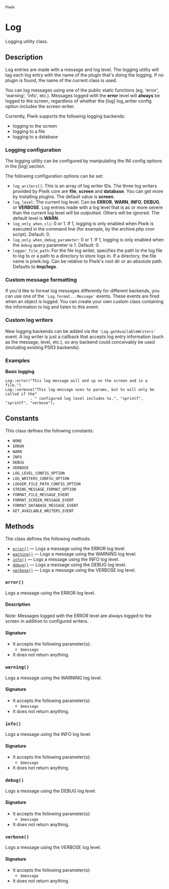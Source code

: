 <small>Piwik</small>

Log
===

Logging utility class.

Description
-----------

Log entries are made with a message and log level. The logging utility will tag each
log entry with the name of the plugin that's doing the logging. If no plugin is found,
the name of the current class is used.

You can log messages using one of the public static functions (eg, 'error', 'warning',
'info', etc.). Messages logged with the **error** level will **always** be logged to
the screen, regardless of whether the [log] log_writer config option includes the
screen writer.

Currently, Piwik supports the following logging backends:
- logging to the screen
- logging to a file
- logging to a database

### Logging configuration

The logging utility can be configured by manipulating the INI config options in the
[log] section.

The following configuration options can be set:

- `log_writers[]`: This is an array of log writer IDs. The three log writers provided
                   by Piwik core are **file**, **screen** and **database**. You can
                   get more by installing plugins. The default value is **screen**.
- `log_level`: The current log level. Can be **ERROR**, **WARN**, **INFO**, **DEBUG**,
               or **VERBOSE**. Log entries made with a log level that is as or more
               severe than the current log level will be outputted. Others will be
               ignored. The default level is **WARN**.
- `log_only_when_cli`: 0 or 1. If 1, logging is only enabled when Piwik is executed
                       in the command line (for example, by the archive.php cron
                       script). Default: 0.
- `log_only_when_debug_parameter`: 0 or 1. If 1, logging is only enabled when the
                                   `debug` query parameter is 1. Default: 0.
- `logger_file_path`: For the file log writer, specifies the path to the log file
                      to log to or a path to a directory to store logs in. If a
                      directory, the file name is piwik.log. Can be relative to
                      Piwik's root dir or an absolute path. Defaults to **tmp/logs**.

### Custom message formatting

If you'd like to format log messages differently for different backends, you can use
one of the `'Log.format...Message'` events. These events are fired when an object is
logged. You can create your own custom class containing the information to log and
listen to this event.

### Custom log writers

New logging backends can be added via the `'Log.getAvailableWriters'` event. A log
writer is just a callback that accepts log entry information (such as the message,
level, etc.), so any backend could conceivably be used (including existing PSR3
backends).

### Examples

**Basic logging**

    Log::error("This log message will end up on the screen and in a file.")
    Log::verbose("This log message uses %s params, but %s will only be called if the"
               . " configured log level includes %s.", "sprintf", "sprintf", "verbose");


Constants
---------

This class defines the following constants:

- `NONE`
- `ERROR`
- `WARN`
- `INFO`
- `DEBUG`
- `VERBOSE`
- `LOG_LEVEL_CONFIG_OPTION`
- `LOG_WRITERS_CONFIG_OPTION`
- `LOGGER_FILE_PATH_CONFIG_OPTION`
- `STRING_MESSAGE_FORMAT_OPTION`
- `FORMAT_FILE_MESSAGE_EVENT`
- `FORMAT_SCREEN_MESSAGE_EVENT`
- `FORMAT_DATABASE_MESSAGE_EVENT`
- `GET_AVAILABLE_WRITERS_EVENT`

Methods
-------

The class defines the following methods:

- [`error()`](#error) &mdash; Logs a message using the ERROR log level.
- [`warning()`](#warning) &mdash; Logs a message using the WARNING log level.
- [`info()`](#info) &mdash; Logs a message using the INFO log level.
- [`debug()`](#debug) &mdash; Logs a message using the DEBUG log level.
- [`verbose()`](#verbose) &mdash; Logs a message using the VERBOSE log level.

<a name="error" id="error"></a>
### `error()`

Logs a message using the ERROR log level.

#### Description

Note: Messages logged with the ERROR level are always logged to the screen in addition
to configured writers.

#### Signature

- It accepts the following parameter(s):
    - `$message`
- It does not return anything.

<a name="warning" id="warning"></a>
### `warning()`

Logs a message using the WARNING log level.

#### Signature

- It accepts the following parameter(s):
    - `$message`
- It does not return anything.

<a name="info" id="info"></a>
### `info()`

Logs a message using the INFO log level.

#### Signature

- It accepts the following parameter(s):
    - `$message`
- It does not return anything.

<a name="debug" id="debug"></a>
### `debug()`

Logs a message using the DEBUG log level.

#### Signature

- It accepts the following parameter(s):
    - `$message`
- It does not return anything.

<a name="verbose" id="verbose"></a>
### `verbose()`

Logs a message using the VERBOSE log level.

#### Signature

- It accepts the following parameter(s):
    - `$message`
- It does not return anything.

